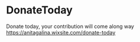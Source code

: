 # DonateToday
Donate today, your contribution will come along way
https://anitagalina.wixsite.com/donate-today
